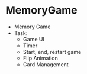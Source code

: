 # MemoryGame

- Memory Game
- Task: 
    + Game UI
    + Timer
    + Start, end, restart game
    + Flip Animation
    + Card Management
